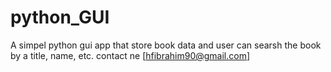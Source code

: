 # python_GUI
A simpel python gui app that store book data and user can searsh the book by a title, name, etc.
contact ne [hfibrahim90@gmail.com]
